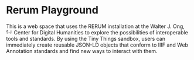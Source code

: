 # Rerum Playground
This is a web space that uses the RERUM installation at the Walter J. Ong,<sup><sub> S.J.</sub></sup> Center for Digital Humanities to explore the possibilities of interoperable tools and standards. By using the Tiny Things sandbox, users can immediately create reusable JSON-LD objects that conform to IIIF and Web Annotation standards and find new ways to interact with them.

